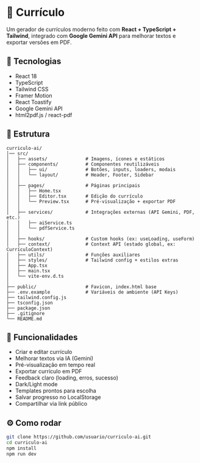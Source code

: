 # 📝 Currículo

Um gerador de currículos moderno feito com **React + TypeScript + Tailwind**, integrado com **Google Gemini API** para melhorar textos e exportar versões em PDF.

## 🚀 Tecnologias
- React 18
- TypeScript
- Tailwind CSS
- Framer Motion
- React Toastify
- Google Gemini API
- html2pdf.js / react-pdf

## 📂 Estrutura
```
curriculo-ai/
│── src/
│   ├── assets/              # Imagens, ícones e estáticos
│   ├── components/          # Componentes reutilizáveis
│   │   ├── ui/              # Botões, inputs, loaders, modais
│   │   └── layout/          # Header, Footer, Sidebar
│   │
│   ├── pages/               # Páginas principais
│   │   ├── Home.tsx
│   │   ├── Editor.tsx       # Edição do currículo
│   │   └── Preview.tsx      # Pré-visualização + exportar PDF
│   │
│   ├── services/            # Integrações externas (API Gemini, PDF, etc.)
│   │   ├── aiService.ts
│   │   └── pdfService.ts
│   │
│   ├── hooks/               # Custom hooks (ex: useLoading, useForm)
│   ├── context/             # Context API (estado global, ex: CurrículoContext)
│   ├── utils/               # Funções auxiliares
│   ├── styles/              # Tailwind config + estilos extras
│   ├── App.tsx
│   ├── main.tsx
│   └── vite-env.d.ts
│
├── public/                  # Favicon, index.html base
├── .env.example             # Variáveis de ambiente (API Keys)
├── tailwind.config.js
├── tsconfig.json
├── package.json
├── .gitignore
└── README.md
```

## 📌 Funcionalidades
- Criar e editar currículo
- Melhorar textos via IA (Gemini)
- Pré-visualização em tempo real
- Exportar currículo em PDF
- Feedback claro (loading, erros, sucesso)
- Dark/Light mode
- Templates prontos para escolha
- Salvar progresso no LocalStorage
- Compartilhar via link público

## ⚙️ Como rodar
```bash
git clone https://github.com/usuario/curriculo-ai.git
cd curriculo-ai
npm install
npm run dev
```